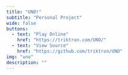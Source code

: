 ```yaml
---
title: "UNO!"
subtitle: "Personal Project"
wide: false
buttons:
  - text: "Play Online"
    href: "https://triktron.com/UNO/"
  - text: "View Source"
    href: "https://github.com/triktron/UNO"
img: "uno"
description: ""
---
```

